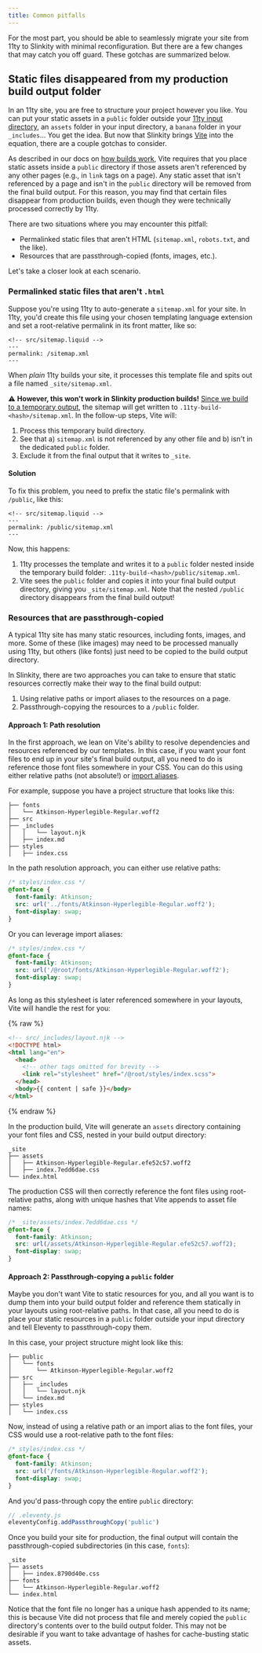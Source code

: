 ```yaml
---
title: Common pitfalls
---
```


For the most part, you should be able to seamlessly migrate your site from 11ty to Slinkity with minimal reconfiguration. But there are a few changes that may catch you off guard. These gotchas are summarized below.

## Static files disappeared from my production build output folder

In an 11ty site, you are free to structure your project however you like. You can put your static assets in a `public` folder outside your [11ty input directory]((https://www.11ty.dev/docs/config/#input-directory)), an `assets` folder in your input directory, a `banana` folder in your `_includes`... You get the idea. But now that Slinkity brings [Vite](https://vitejs.dev/) into the equation, there are a couple gotchas to consider.

As described in our docs on [how builds work](/how-we-build-your-site/), Vite requires that you place static assets inside a `public` directory if those assets aren't referenced by any other pages (e.g., in `link` tags on a page). Any static asset that isn't referenced by a page and isn't in the `public` directory will be removed from the final build output. For this reason, you may find that certain files disappear from production builds, even though they were technically processed correctly by 11ty.

There are two situations where you may encounter this pitfall:

- Permalinked static files that aren't HTML (`sitemap.xml`, `robots.txt`, and the like).
- Resources that are passthrough-copied (fonts, images, etc.).

Let's take a closer look at each scenario.

### Permalinked static files that aren't `.html`

Suppose you're using 11ty to auto-generate a `sitemap.xml` for your site. In 11ty, you'd create this file using your chosen templating language extension and set a root-relative permalink in its front matter, like so:

```liquid
<!-- src/sitemap.liquid -->
---
permalink: /sitemap.xml
---
```

When _plain_ 11ty builds your site, it processes this template file and spits out a file named `_site/sitemap.xml`.

⚠️ **However, this won't work in Slinkity production builds!** [Since we build to a temporary output](/docs/how-we-build-your-site), the sitemap will get written to `.11ty-build-<hash>/sitemap.xml`. In the follow-up steps, Vite will:

1. Process this temporary build directory.
2. See that a) `sitemap.xml` is not referenced by any other file and b) isn't in the dedicated `public` folder.
3. Exclude it from the final output that it writes to `_site`.

#### Solution

To fix this problem, you need to prefix the static file's permalink with `/public`, like this:

```liquid
<!-- src/sitemap.liquid -->
---
permalink: /public/sitemap.xml
---
```

Now, this happens:

1. 11ty processes the template and writes it to a `public` folder nested inside the temporary build folder: `.11ty-build-<hash>/public/sitemap.xml`.
2. Vite sees the `public` folder and copies it into your final build output directory, giving you `_site/sitemap.xml`. Note that the nested `/public` directory disappears from the final build output!

### Resources that are passthrough-copied

A typical 11ty site has many static resources, including fonts, images, and more. Some of these (like images) may need to be processed manually using 11ty, but others (like fonts) just need to be copied to the build output directory.

In Slinkity, there are two approaches you can take to ensure that static resources correctly make their way to the final build output:

1. Using relative paths or import aliases to the resources on a page.
2. Passthrough-copying the resources to a `/public` folder.

#### Approach 1: Path resolution

In the first approach, we lean on Vite's ability to resolve dependencies and resources referenced by our templates. In this case, if you want your font files to end up in your site's final build output, all you need to do is reference those font files somewhere in your CSS. You can do this using either relative paths (not absolute!) or [import aliases](/docs/import-aliases).

For example, suppose you have a project structure that looks like this:

```plaintext
├── fonts
│   └── Atkinson-Hyperlegible-Regular.woff2
├── src
├── _includes
│   │   └── layout.njk
│   ├── index.md
├── styles
│   ├── index.css
```

In the path resolution approach, you can either use relative paths:

```css
/* styles/index.css */
@font-face {
  font-family: Atkinson;
  src: url('../fonts/Atkinson-Hyperlegible-Regular.woff2');
  font-display: swap;
}
```

Or you can leverage import aliases:

```css
/* styles/index.css */
@font-face {
  font-family: Atkinson;
  src: url('/@root/fonts/Atkinson-Hyperlegible-Regular.woff2');
  font-display: swap;
}
```

As long as this stylesheet is later referenced somewhere in your layouts, Vite will handle the rest for you:

{% raw %}
```html
<!-- src/_includes/layout.njk -->
<!DOCTYPE html>
<html lang="en">
  <head>
    <!-- other tags omitted for brevity -->
    <link rel="stylesheet" href="/@root/styles/index.scss">
  </head>
  <body>{{ content | safe }}</body>
</html>
```
{% endraw %}

In the production build, Vite will generate an `assets` directory containing your font files and CSS, nested in your build output directory:

```plaintext
_site
├── assets
│   ├── Atkinson-Hyperlegible-Regular.efe52c57.woff2
│   ├── index.7edd6dae.css
└── index.html
```

The production CSS will then correctly reference the font files using root-relative paths, along with unique hashes that Vite appends to asset file names:

```css
/* _site/assets/index.7edd6dae.css */
@font-face {
  font-family: Atkinson;
  src: url(/assets/Atkinson-Hyperlegible-Regular.efe52c57.woff2);
  font-display: swap;
}
```

#### Approach 2: Passthrough-copying a `public` folder

Maybe you don't want Vite to static resources for you, and all you want is to dump them into your build output folder and reference them statically in your layouts using root-relative paths. In that case, all you need to do is place your static resources in a `public` folder outside your input directory and tell Eleventy to passthrough-copy them.

In this case, your project structure might look like this:

```plaintext
├── public
│   └── fonts
│       └── Atkinson-Hyperlegible-Regular.woff2
├── src
│   ├── _includes
│   │   └── layout.njk
│   └── index.md
├── styles
│   └── index.css
```

Now, instead of using a relative path or an import alias to the font files, your CSS would use a root-relative path to the font files:

```css
/* styles/index.css */
@font-face {
  font-family: Atkinson;
  src: url('/fonts/Atkinson-Hyperlegible-Regular.woff2');
  font-display: swap;
}
```

And you'd pass-through copy the entire `public` directory:

```js
// .eleventy.js
eleventyConfig.addPassthroughCopy('public')
```

Once you build your site for production, the final output will contain the passthrough-copied subdirectories (in this case, `fonts`):

```plaintext
_site
├── assets
│   ├── index.8790d40e.css
├── fonts
│   └── Atkinson-Hyperlegible-Regular.woff2
└── index.html
```

Notice that the font file no longer has a unique hash appended to its name; this is because Vite did not process that file and merely copied the `public` directory's contents over to the build output folder. This may not be desirable if you want to take advantage of hashes for cache-busting static assets.
